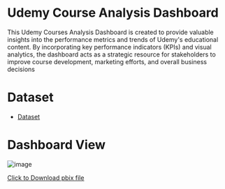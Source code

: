 # Udemy Course Analysis Dashboard
This Udemy Courses Analysis Dashboard is created to provide valuable insights into the performance metrics and trends of Udemy's educational content. By incorporating key performance indicators (KPIs) and visual analytics, the dashboard acts as a strategic resource for stakeholders to improve course development, marketing efforts, and overall business decisions




# Dataset

- <a href="https://github.com/mjahan11/Airbnb-Dataset-Analysis-Dashboard/blob/main/AirBnb_Newyork.xlsx">Dataset</a>
# Dashboard View

![image](https://github.com/user-attachments/assets/76e60d25-6d61-4767-9232-91ec6c842c61)

<a href="https://github.com/mjahan11/Airbnb-Dataset-Analysis-Dashboard/blob/main/AirBnB_NYC_Report.pbix">Click to Download pbix file </a>
